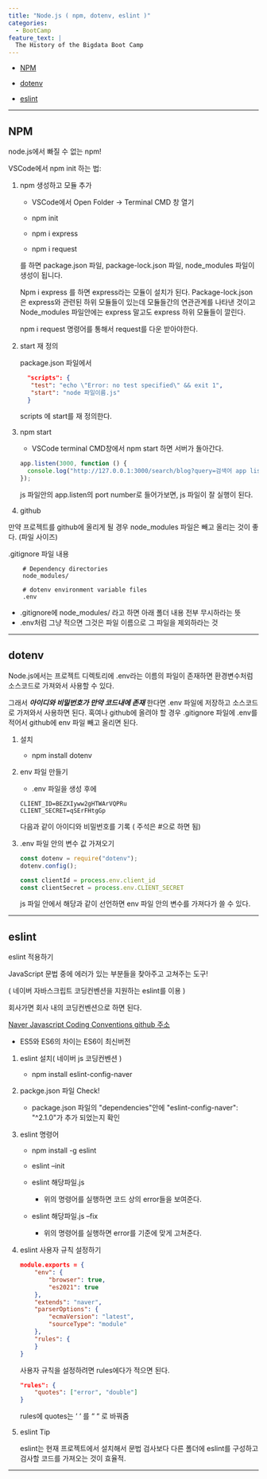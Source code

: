 ```yaml
---
title: "Node.js ( npm, dotenv, eslint )"
categories:
  - BootCamp
feature_text: |
  The History of the Bigdata Boot Camp
---
```


- [NPM](#npm)

- [dotenv](#dotenv)

- [eslint](#eslint)

---

## NPM

node.js에서 빠질 수 없는 npm!

VSCode에서 npm init 하는 법:

1. npm 생성하고 모듈 추가

   - VSCode에서 Open Folder -> Terminal CMD 창 열기

   - npm init

   - npm i express

   - npm i request

   를 하면 package.json 파일, package-lock.json 파일, node_modules 파일이 생성이 됩니다.

   Npm i express 를 하면 express라는 모듈이 설치가 된다.
   Package-lock.json은 express와 관련된 하위 모듈들이 있는데 모듈들간의 연관관계를 나타낸 것이고
   Node_modules 파일안에는 express 말고도 express 하위 모듈들이 깔린다.

   npm i request 명령어를 통해서 request를 다운 받아야한다.

2. start 재 정의

   package.json 파일에서

   ```json
     "scripts": {
      "test": "echo \"Error: no test specified\" && exit 1",
      "start": "node 파일이름.js"
     }
   ```

   scripts 에 start를 재 정의한다.

3. npm start

   - VSCode terminal CMD창에서 npm start 하면 서버가 돌아간다.

   ```JavaScript
   app.listen(3000, function () {
     console.log("http://127.0.0.1:3000/search/blog?query=검색어 app listening on port 3000!");
   });
   ```

   js 파일안의 app.listen의 port number로 들어가보면, js 파일이 잘 실행이 된다.

4. github

만약 프로젝트를 github에 올리게 될 경우 node_modules 파일은 빼고 올리는 것이 좋다. (파일 사이즈)

.gitignore 파일 내용

```.gitignore
    # Dependency directories
    node_modules/

    # dotenv environment variable files
    .env
```

- .gitignore에 node_modules/ 라고 하면 아래 폴더 내용 전부 무시하라는 뜻
- .env처럼 그냥 적으면 그것은 파일 이름으로 그 파일을 제외하라는 것

---

## dotenv

Node.js에서는 프로젝트 디렉토리에 .env라는 이름의 파일이 존재하면 환경변수처럼 소스코드로 가져와서 사용할 수 있다.

그래서 **_아이디와 비밀번호가 만약 코드내에 존재_** 한다면 .env 파일에 저장하고 소스코드로 가져와서 사용하면 된다. 혹여나 github에 올려야 할 경우 .gitignore 파일에 .env를 적어서 github에 env 파일 빼고 올리면 된다.

1. 설치

   - npm install dotenv

2. env 파일 만들기

   - .env 파일을 생성 후에

   ```.env
   CLIENT_ID=BEZXIyww2gHTWArVQPRu
   CLIENT_SECRET=qSErFHtgGp
   ```

   다음과 같이 아이디와 비밀번호를 기록 ( 주석은 #으로 하면 됨)

3. .env 파일 안의 변수 값 가져오기

   ```JavaScript
   const dotenv = require("dotenv");
   dotenv.config();

   const clientId = process.env.client_id
   const clientSecret = process.env.CLIENT_SECRET
   ```

   js 파일 안에서 해당과 같이 선언하면 env 파일 안의 변수를 가져다가 쓸 수 있다.

---

## eslint

eslint 적용하기

JavaScript 문법 중에 에러가 있는 부분들을 찾아주고 고쳐주는 도구!

( 네이버 자바스크립트 코딩컨벤션을 지원하는 eslint를 이용 )

회사가면 회사 내의 코딩컨벤션으로 하면 된다.

[Naver Javascript Coding Conventions github 주소](https://github.com/naver/eslint-config-naver)

- ES5와 ES6의 차이는 ES6이 최신버전

1. eslint 설치( 네이버 js 코딩컨벤션 )

   - npm install eslint-config-naver

2. packge.json 파일 Check!

   - package.json 파일의 "dependencies"안에 "eslint-config-naver": "^2.1.0"가 추가 되었는지 확인

3. eslint 명령어

   - npm install -g eslint

   - eslint –init

   - eslint 해당파일.js

     - 위의 명령어를 실행하면 코드 상의 error들을 보여준다.

   - eslint 해당파일.js –fix

     - 위의 명령어를 실행하면 error를 기준에 맞게 고쳐준다.

4. eslint 사용자 규칙 설정하기

   ```json
   module.exports = {
       "env": {
           "browser": true,
           "es2021": true
       },
       "extends": "naver",
       "parserOptions": {
           "ecmaVersion": "latest",
           "sourceType": "module"
       },
       "rules": {
       }
   }
   ```

   사용자 규칙을 설정하려면 rules에다가 적으면 된다.

   ```json
   "rules": {
       "quotes": ["error", "double"]
   }

   ```

   rules에 quotes는 ‘ ‘ 를 “ “ 로 바꿔줌

5. eslint Tip

   eslint는 현재 프로젝트에서 설치해서 문법 검사보다 다른 폴더에 eslint를 구성하고 검사할 코드를 가져오는 것이 효율적.

---
